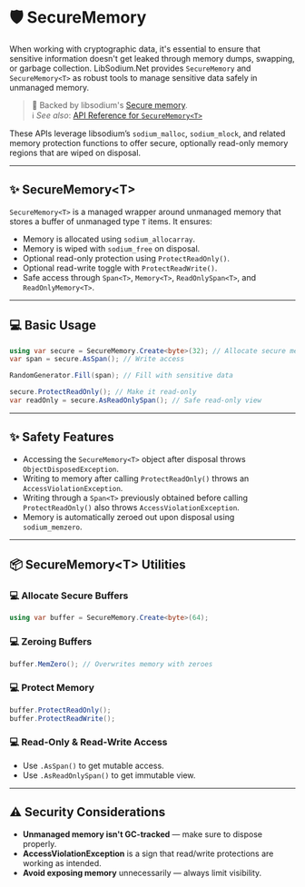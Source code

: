 # 🛡️ SecureMemory

When working with cryptographic data, it's essential to ensure that sensitive information doesn't get leaked through memory dumps, swapping, or garbage collection. LibSodium.Net provides `SecureMemory` and `SecureMemory<T>` as robust tools to manage sensitive data safely in unmanaged memory.

>🧂 Backed by libsodium's [Secure memory](https://doc.libsodium.org/memory_management).<br/>
> ℹ️ *See also*: [API Reference for `SecureMemory<T>`](../api/LibSodium.SecureMemory-1.yml)

These APIs leverage libsodium’s `sodium_malloc`, `sodium_mlock`, and related memory protection functions to offer secure, optionally read-only memory regions that are wiped on disposal.

---

## ✨ SecureMemory&lt;T&gt;

`SecureMemory<T>` is a managed wrapper around unmanaged memory that stores a buffer of unmanaged type `T` items. It ensures:

- Memory is allocated using `sodium_allocarray`.
- Memory is wiped with `sodium_free` on disposal.
- Optional read-only protection using `ProtectReadOnly()`.
- Optional read-write toggle with `ProtectReadWrite()`.
- Safe access through `Span<T>`, `Memory<T>`, `ReadOnlySpan<T>`, and `ReadOnlyMemory<T>`.

---

## 💻 Basic Usage

```csharp
using var secure = SecureMemory.Create<byte>(32); // Allocate secure memory
var span = secure.AsSpan(); // Write access

RandomGenerator.Fill(span); // Fill with sensitive data

secure.ProtectReadOnly(); // Make it read-only
var readOnly = secure.AsReadOnlySpan(); // Safe read-only view
```

---

## ✨ Safety Features

- Accessing the `SecureMemory<T>` object after disposal throws `ObjectDisposedException`.
- Writing to memory after calling `ProtectReadOnly()` throws an `AccessViolationException`.
- Writing through a `Span<T>` previously obtained before calling `ProtectReadOnly()` also throws `AccessViolationException`.
- Memory is automatically zeroed out upon disposal using `sodium_memzero`.

---

## 📦 SecureMemory&lt;T&gt; Utilities

### 💻 Allocate Secure Buffers

```csharp
using var buffer = SecureMemory.Create<byte>(64);
```

### 💻 Zeroing Buffers

```csharp
buffer.MemZero(); // Overwrites memory with zeroes
```

### 💻 Protect Memory

```csharp
buffer.ProtectReadOnly();
buffer.ProtectReadWrite();
```

### 💻 Read-Only & Read-Write Access

- Use `.AsSpan()` to get mutable access.
- Use `.AsReadOnlySpan()` to get immutable view.

---

## ⚠️ Security Considerations

- **Unmanaged memory isn't GC-tracked** — make sure to dispose properly.
- **AccessViolationException** is a sign that read/write protections are working as intended.
- **Avoid exposing memory** unnecessarily — always limit visibility.


